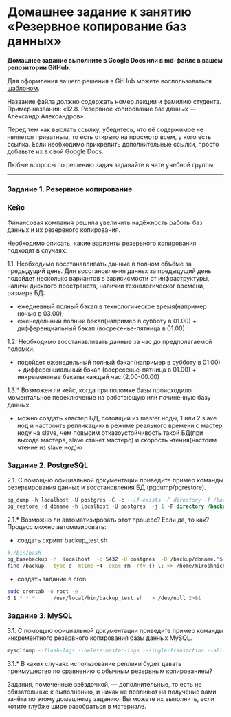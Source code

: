 # Домашнее задание к занятию «Резервное копирование баз данных»

**Домашнее задание выполните в Google Docs или в md-файле в вашем репозитории GitHub.** 

Для оформления вашего решения в GitHub можете воспользоваться [шаблоном](https://github.com/netology-code/sys-pattern-homework).

Название файла должно содержать номер лекции и фамилию студента. Пример названия: «12.8. Резервное копирование баз данных — Александр Александров».

Перед тем как выслать ссылку, убедитесь, что её содержимое не является приватным, то есть открыто на просмотр всем, у кого есть ссылка. Если необходимо прикрепить дополнительные ссылки, просто добавьте их в свой Google Docs.

Любые вопросы по решению задач задавайте в чате учебной группы.

---

### Задание 1. Резервное копирование

### Кейс
Финансовая компания решила увеличить надёжность работы баз данных и их резервного копирования. 

Необходимо описать, какие варианты резервного копирования подходят в случаях: 

1.1. Необходимо восстанавливать данные в полном объёме за предыдущий день.
 Для восстановления даннsx за предыдущий день  подойдет несколько вариантов в зависисмости от инфраструктуры, наличи дисквого пространста, наличии  технологическог времени, размера БД: 
- ежедневный полный бэкап в технологическое время(например ночью в 03.00);
- еженедельный полный бэкап(например в субботу в 01.00)  + дифференциальный бэкап (восресенье-пятница в 01.00) 

1.2. Необходимо восстанавливать данные за час до предполагаемой поломки.
- подойдет еженедельный полный бэкап(например в субботу в 01.00)  + дифференциальный бэкап (восресенье-пятница в 01.00) + инкрементные бэкапы каждый час (2.00-00.00) 

1.3.* Возможен ли кейс, когда при поломке базы происходило моментальное переключение на работающую или починенную базу данных.
- можно создать кластер БД, сотоящий из master ноды, 1 или 2 slave нод  и  настроить репликацию  в режиме реального времени с мастер ноду на slave, чем  повысим отказоустойчивость такой БД(при выходе мастера, slave станет мастеро) и скорость чтения(настоим чтение  из slave  нод)ю    

### Задание 2. PostgreSQL

2.1. С помощью официальной документации приведите пример команды резервирования данных и восстановления БД (pgdump/pgrestore).
```sql
pg_dump -h localhost -U postgres -C -c --if-exists -F directory -f /backup/<backup-postgresql-folder-name> dbname
pg_restore -d dbname -h localhost -U postgres  -j 1 -F directory /backup/<backup-postgresql-folder-name> 
```
2.1.* Возможно ли автоматизировать этот процесс? Если да, то как?
Процесс можно автомизировать:
- создать  скрипт backup_test.sh
```bash
#!/bin/bash
pg_basebackup -h  localhost  -p 5432 -U postgres  -D /backup/dbname."$(date +"%d-%m-%Y-%R")"  -Ft -z -Xs -P >> /home/miroshnichenko/log.txt
find /backup  -type d -mtime +4 -exec rm -rfv {} \; >> /home/miroshnichenko/log1.txt
```
- создать задание в cron
```bash
sudo crontab -u root -e
0 1 * * *      /usr/local/bin/backup_test.sh   > /dev/null 2>&1
```


### Задание 3. MySQL

3.1. С помощью официальной документации приведите пример команды инкрементного резервного копирования базы данных MySQL. 
```sql
mysqldump --flush-logs --delete-master-logs --single-transaction --all-databases | gzip > /var/backups/mysql/$(date +%d-%m-%Y_%H-%M-%S)-inc.gz
```
3.1.* В каких случаях использование реплики будет давать преимущество по сравнению с обычным резервным копированием?

Задания, помеченные звёздочкой, — дополнительные, то есть не обязательные к выполнению, и никак не повлияют на получение вами зачёта по этому домашнему заданию. Вы можете их выполнить, если хотите глубже шире разобраться в материале.
